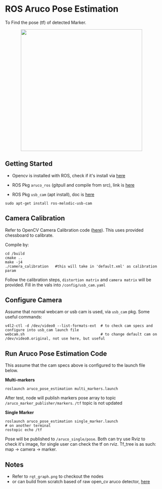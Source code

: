 # ROS Aruco Pose Estimation
To Find the pose (tf) of detected Marker.

<p align="center">
  <img width="400" height="400" src="/rviz_display.gif">
</p>

## Getting Started
- Opencv is installed with ROS, check if it's install via [here](https://stackoverflow.com/questions/8804064/find-opencv-version-installed-on-ubuntu)

- ROS Pkg `aruco_ros` (gitpull and compile from src), link is [here](https://github.com/pal-robotics/aruco_ros)
- ROS Pkg `usb_cam`   (apt install), doc is [here](http://wiki.ros.org/usb_cam)
  
```
sudo apt-get install ros-melodic-usb-cam
```


## Camera Calibration

Refer to OpenCV Camera Calibration code ([here](https://docs.opencv.org/2.4/doc/tutorials/calib3d/camera_calibration/camera_calibration.html#results)). This uses provided chessboard to calibrate.

Compile by:
```
cd /build
cmake ..
make -j4
./camera_calibration   #this will take in 'default.xml' as calibration param
```

Follow the calibration steps, `distortion matrix` and `camera matrix` will be provided. Fill in the vals into `/config/usb_cam.yaml`


## Configure Camera

Assume that normal webcam or usb cam is used, via `usb_cam` pkg. Some useful commands:

```
v4l2-ctl -d /dev/video0 --list-formats-ext  # to check cam specs and configure into usb_cam launch file
webcam.sh                                   # to change default cam on /dev/video0.original, not use here, but useful
```


## Run Aruco Pose Estimation Code

This assume that the cam specs above is configured to the launch file below.

**Multi-markers**

```
roslaunch aruco_pose_estimation multi_markers.launch
```

After test, node will publish markers pose array to topic `/aruco_marker_publisher/markers`. `/tf` topic is not updated


**Single Marker**
```
roslaunch aruco_pose_estimation single_marker.launch
# on another terminal
rostopic echo /tf
```

Pose will be published to `/aruco_single/pose`. Both can try use Rviz to check it's image, for single user can check the tf on rviz. Tf_tree is as such:   map -> camera -> marker.


## Notes
- Refer to `rqt_graph.png` to checkout the nodes
- or can build from scratch based of raw open_cv aruco detector, [here](https://github.com/fdcl-gwu/aruco-markers/)
